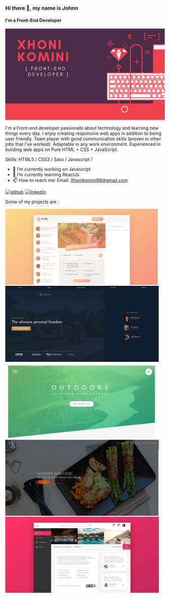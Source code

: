 
### Hi there 👋, my name is Johnn
#### I'm a Front-End Developer
![Front-End Developer](https://github.com/Xhoni96/xhoni96/blob/master/XHONI%20KOMINI.png)

I'm a Front-end developer passionate about technology and learning new things every day. 
I enjoy creating responsive web apps in addition to being user friendly. 
Team player with good communication skills (proven in other jobs that I’ve worked). 
Adaptable in any work environment. 
Experienced in building web apps on Pure HTML + CSS + JavaScript. 

Skills:  HTML5 / CSS3 / Sass / Javascript /

- 🔭 I’m currently working on Javascript 
- 🌱 I’m currently learning ReactJs 
- 📫 How to reach me: Email: Xhonikomini96@gmail.com 


[<img src='https://cdn.jsdelivr.net/npm/simple-icons@3.0.1/icons/github.svg' alt='github' height='40'>](https://github.com/xhoni96)  [<img src='https://cdn.jsdelivr.net/npm/simple-icons@3.0.1/icons/linkedin.svg' alt='linkedin' height='40'>](https://www.linkedin.com/in/xhonikomini/)  


Some of my projects are :

[<img src='https://github.com/Xhoni96/xhoni96/blob/master/forkify.png' alt='Forkify App' height='240'>](https://forkify-test.netlify.app/) 
[<img src='https://github.com/Xhoni96/xhoni96/blob/master/estate.png' alt='Estate App' height='240'>](https://yourestate.netlify.app/) 
[<img src='https://github.com/Xhoni96/xhoni96/blob/master/natours.png' alt='Natours App' height='240'>](https://travelnature.netlify.app/) 
[<img src='https://github.com/Xhoni96/xhoni96/blob/master/omnifood.png' alt='OmniFood App' height='240'>](https://omnitaste.netlify.app/)
[<img src='https://github.com/Xhoni96/xhoni96/blob/master/trillo.png' alt='Trillo App' height='240'>](https://trilloflex.netlify.app/)






